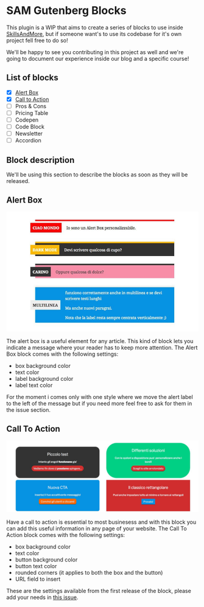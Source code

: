 # SAM Gutenberg Blocks

This plugin is a WIP that aims to create a series of blocks to use inside [SkillsAndMore](https://skillsandmore.org), but if someone want's to use its codebase for it's own project fell free to do so!

We'll be happy to see you contributing in this project as well and we're going to document our experience inside our blog and a specific course!

## List of blocks
- [x] [Alert Box](#alert-box)
- [x] [Call to Action](#call-to-action)
- [ ] Pros & Cons
- [ ] Pricing Table
- [ ] Codepen
- [ ] Code Block
- [ ] Newsletter
- [ ] Accordion

## Block description

We'll be using this section to describe the blocks as soon as they will be released.

## Alert Box

![Alert Box](images/repository/alert-box-block.jpg)

The alert box is a useful element for any article. This kind of block lets you indicate a message where your reader has to keep more attention. The Alert Box block comes with the following settings:
* box background color
* text color
* label background color
* label text color

For the moment i comes only with one style where we move the alert label to the left of the message but if you need more feel free to ask for them in the issue section.

## Call To Action

![Call To Action](images/repository/cta-block.jpg)

Have a call to action is essential to most businesess and with this block you can add this useful information in any page of your website. The Call To Action block comes with the following settings:
* box background color
* text color
* button background color
* button text color
* rounded corners (it applies to both the box and the button)
* URL field to insert 

These are the settings available from the first release of the block, please add your needs in [this issue](https://github.com/skillsAndMore/sam-gutenberg/issues/11).
